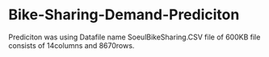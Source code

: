 # Bike-Sharing-Demand-Prediciton
Prediciton was using Datafile name SoeulBikeSharing.CSV file of 600KB file consists of 14columns and 8670rows.
